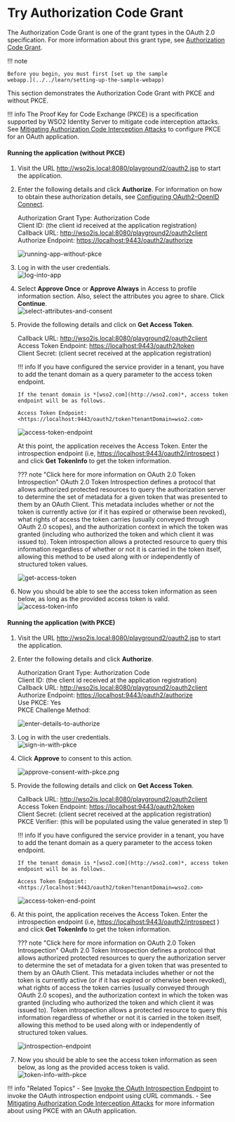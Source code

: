 # Try Authorization Code Grant

The Authorization Code Grant is one of the grant types in the OAuth 2.0
specification. For more information about this grant type, see
[Authorization Code Grant](../../learn/authorization-code-grant).

!!! note
    
    Before you begin, you must first [set up the sample
    webapp.](../../learn/setting-up-the-sample-webapp)
    

This section demonstrates the Authorization Code Grant with PKCE and
without PKCE.

!!! info 
    The Proof Key for Code Exchange (PKCE) is a specification supported by
    WSO2 Identity Server to mitigate code interception attacks. See
    [Mitigating Authorization Code Interception
    Attacks](../../learn/mitigating-authorization-code-interception-attacks)
    to configure PKCE for an OAuth application.

#### **Running the application (without PKCE)**

1.  Visit the URL <http://wso2is.local:8080/playground2/oauth2.jsp> to
    start the application.

2.  Enter the following details and click **Authorize**. For
    information on how to obtain these authorization details, see
    [Configuring OAuth2-OpenID
    Connect](../../learn/configuring-oauth2-openid-connect).

    Authorization Grant Type: Authorization Code  
    Client ID: (the client id received at the application
    registration)  
    Callback URL: <http://wso2is.local:8080/playground2/oauth2client>  
    Authorize Endpoint: <https://localhost:9443/oauth2/authorize>

      
    ![running-app-without-pkce](../assets/img/using-wso2-identity-server/running-app-without-pkce.png) 

3.  Log in with the user credentials.  
    ![log-into-app](../assets/img/using-wso2-identity-server/log-into-app.png) 

      

4.  Select **Approve Once** or **Approve Always** in Access to profile
    information section. Also, select the attributes you agree to share.
    Click **Continue**.  
    ![select-attributes-and-consent](../assets/img/using-wso2-identity-server/select-attributes-and-consent.png) 

      

5.  Provide the following details and click on **Get Access Token**.

    Callback URL: <http://wso2is.local:8080/playground2/oauth2client>  
    Access Token Endpoint: <https://localhost:9443/oauth2/token>  
    Client Secret: (client secret received at the application
    registration)

    !!! info 
        If you have configured the service provider in a tenant, you have to
        add the tenant domain as a query parameter to the access token
        endpoint.

        If the tenant domain is *[wso2.com](http://wso2.com)*, access token
        endpoint will be as follows.

        Access Token Endpoint:
        <https://localhost:9443/oauth2/token?tenantDomain=wso2.com>

    ![access-token-endpoint](../assets/img/using-wso2-identity-server/access-token-endpoint.png)   
      

    At this point, the application receives the Access Token. Enter the
    introspection endpoint (i.e,
    <https://localhost:9443/oauth2/introspect> ) and click **Get
    TokenInfo** to get the token information.  
      

    ??? note "Click here for more information on OAuth 2.0 Token Introspection"
        OAuth 2.0 Token Introspection defines a protocol that allows
        authorized protected resources to query the authorization server to
        determine the set of metadata for a given token that was presented
        to them by an OAuth Client. This metadata includes whether or not
        the token is currently active (or if it has expired or otherwise
        been revoked), what rights of access the token carries (usually
        conveyed through OAuth 2.0 scopes), and the authorization context in
        which the token was granted (including who authorized the token and
        which client it was issued to). Token introspection allows a
        protected resource to query this information regardless of whether
        or not it is carried in the token itself, allowing this method to be
        used along with or independently of structured token values.

    ![get-access-token](../assets/img/using-wso2-identity-server/get-access-token.png)

6.  Now you should be able to see the access token information as seen
    below, as long as the provided access token is valid.  
    ![access-token-info](../assets/img/using-wso2-identity-server/access-token-info.png)

#### **Running the application (with PKCE)**

1.  Visit the URL <http://wso2is.local:8080/playground2/oauth2.jsp> to
    start the application.

2.  Enter the following details and click **Authorize**.

    Authorization Grant Type: Authorization Code  
    Client ID: (the client id received at the application
    registration)  
    Callback URL: <http://wso2is.local:8080/playground2/oauth2client>  
    Authorize Endpoint: <https://localhost:9443/oauth2/authorize>  
    Use PKCE: Yes  
    PKCE Challenge Method:

    ![enter-details-to-authorize](../assets/img/using-wso2-identity-server/enter-details-to-authorize.png)

      

3.  Log in with the user credentials.  
    ![sign-in-with-pkce](../assets/img/using-wso2-identity-server/sign-in-with-pkce.png)

4.  Click **Approve** to consent to this action.

    ![approve-consent-with-pkce.png](../assets/img/using-wso2-identity-server/approve-consent-with-pkce.png)

5.  Provide the following details and click on **Get Access Token**.

    Callback URL: <http://wso2is.local:8080/playground2/oauth2client>  
    Access Token Endpoint: <https://localhost:9443/oauth2/token>  
    Client Secret: (client secret received at the application
    registration)  
    PKCE Verifier: (this will be populated using the value generated in
    step 1)

    !!! info 
        If you have configured the service provider in a tenant, you have to
        add the tenant domain as a query parameter to the access token
        endpoint.

        If the tenant domain is *[wso2.com](http://wso2.com)*, access token
        endpoint will be as follows.

        Access Token Endpoint:
        <https://localhost:9443/oauth2/token?tenantDomain=wso2.com>

    ![access-token-end-point](../assets/img/using-wso2-identity-server/access-token-end-point.png)  
      

6.  At this point, the application receives the Access Token. Enter the
    introspection endpoint (i.e,
    <https://localhost:9443/oauth2/introspect> ) and click **Get
    TokenInfo** to get the token information.

    ??? note "Click here for more information on OAuth 2.0 Token Introspection"
        OAuth 2.0 Token Introspection defines a protocol that allows
        authorized protected resources to query the authorization server to
        determine the set of metadata for a given token that was presented
        to them by an OAuth Client. This metadata includes whether or not
        the token is currently active (or if it has expired or otherwise
        been revoked), what rights of access the token carries (usually
        conveyed through OAuth 2.0 scopes), and the authorization context in
        which the token was granted (including who authorized the token and
        which client it was issued to). Token introspection allows a
        protected resource to query this information regardless of whether
        or not it is carried in the token itself, allowing this method to be
        used along with or independently of structured token values.

      
    ![introspection-endpoint](../assets/img/using-wso2-identity-server/introspection-endpoint.png)

7.  Now you should be able to see the access token information as seen
    below, as long as the provided access token is valid.  
    ![token-info-with-pkce](../assets/img/using-wso2-identity-server/token-info-with-pkce.png) 

!!! info "Related Topics"
    -   See [Invoke the OAuth Introspection
        Endpoint](../../learn/invoke-the-oauth-introspection-endpoint)
        to invoke the OAuth introspection endpoint using cURL commands.
    -   See [Mitigating Authorization Code Interception
        Attacks](../../learn/mitigating-authorization-code-interception-attacks)
        for more information about using PKCE with an OAuth application.
